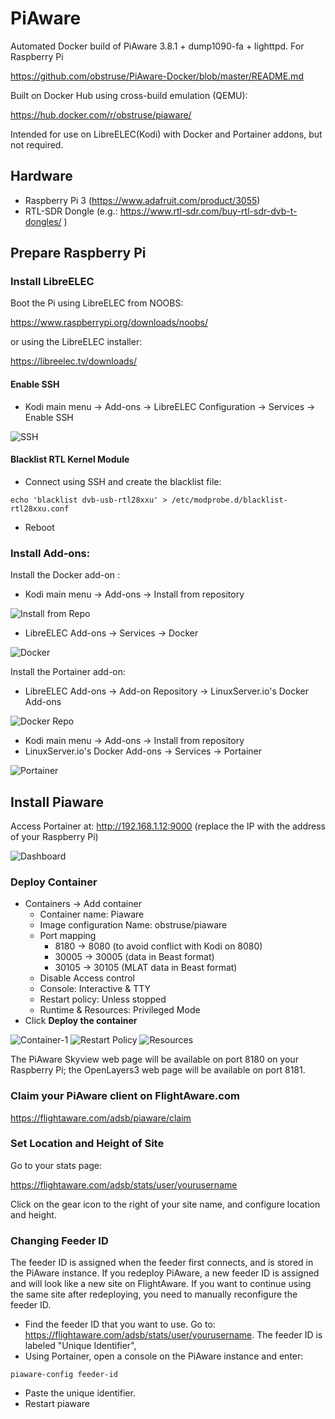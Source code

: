 # PiAware
Automated Docker build of PiAware 3.8.1 + dump1090-fa + lighttpd. For Raspberry Pi

https://github.com/obstruse/PiAware-Docker/blob/master/README.md

Built on Docker Hub using cross-build emulation (QEMU):

https://hub.docker.com/r/obstruse/piaware/

Intended for use on LibreELEC(Kodi) with Docker and Portainer addons, but not required.

## Hardware

- Raspberry Pi 3 (https://www.adafruit.com/product/3055)
- RTL-SDR Dongle (e.g.: https://www.rtl-sdr.com/buy-rtl-sdr-dvb-t-dongles/ )

## Prepare Raspberry Pi

### Install LibreELEC

Boot the Pi using LibreELEC from NOOBS:

https://www.raspberrypi.org/downloads/noobs/

or using the LibreELEC installer:

https://libreelec.tv/downloads/

#### Enable SSH

* Kodi main menu -> Add-ons -> LibreELEC Configuration -> Services -> Enable SSH

![SSH](Images/ssh.png)

#### Blacklist RTL Kernel Module

* Connect using SSH and create the blacklist file:

```
echo 'blacklist dvb-usb-rtl28xxu' > /etc/modprobe.d/blacklist-rtl28xxu.conf
```

* Reboot

### Install Add-ons:

Install the Docker add-on :

* Kodi main menu ->  Add-ons -> Install from repository 

![Install from Repo](Images/installFromRep.png)

* LibreELEC Add-ons -> Services -> Docker

![Docker](Images/docker.png)

Install the Portainer add-on:
* LibreELEC Add-ons -> Add-on Repository -> LinuxServer.io's Docker Add-ons

![Docker Repo](Images/dockerRepo.png)

* Kodi main menu -> Add-ons -> Install from repository 
* LinuxServer.io's Docker Add-ons -> Services -> Portainer

![Portainer](Images/portainer.png)

## Install Piaware

Access Portainer at:  http://192.168.1.12:9000 (replace the IP with the address of your Raspberry Pi)

![Dashboard](Images/dashboard.png)

### Deploy Container

* Containers -> Add container
  * Container name: Piaware
  * Image configuration Name: obstruse/piaware
  * Port mapping
    * 8180 -> 8080 (to avoid conflict with Kodi on 8080)
    * 30005 -> 30005 (data in Beast format)
    * 30105 -> 30105 (MLAT data in Beast format)
  * Disable Access control
  * Console:  Interactive & TTY
  * Restart policy: Unless stopped
  * Runtime & Resources: Privileged Mode
* Click **Deploy the container**

![Container-1](Images/container1.png)
![Restart Policy](Images/restartpolicy.png)
![Resources](Images/resource.png)

The PiAware Skyview web page will be available on port 8180 on your Raspberry Pi;
the OpenLayers3 web page will be available on port 8181.

### Claim your PiAware client on FlightAware.com

https://flightaware.com/adsb/piaware/claim

### Set Location and Height of Site

Go to your stats page:

https://flightaware.com/adsb/stats/user/yourusername

Click on the gear icon to the right of your site name, and configure location and height.

### Changing Feeder ID

The feeder ID is assigned when the feeder first connects, and is stored in the PiAware instance.  If you redeploy PiAware, a new feeder ID is assigned and will look like a new site on FlightAware. If you want to continue using the same site after redeploying, you need to manually reconfigure the feeder ID.

* Find the feeder ID that you want to use. Go to:  https://flightaware.com/adsb/stats/user/yourusername. The feeder ID is labeled "Unique Identifier",
* Using Portainer, open a console on the PiAware instance and enter:
```
piaware-config feeder-id
```
* Paste the unique identifier.
* Restart piaware
